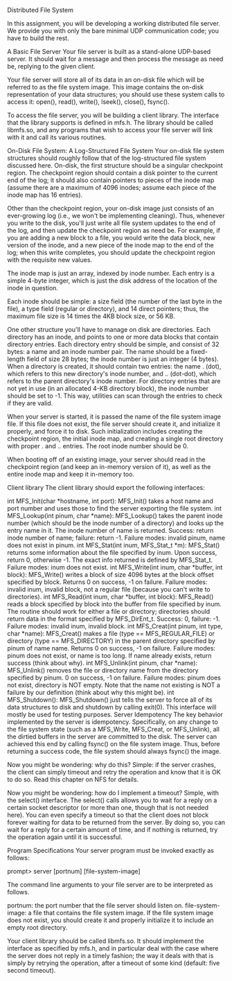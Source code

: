 Distributed File System

In this assignment, you will be developing a working distributed file server. We provide you with only the bare minimal UDP communication code; you have to build the rest.

A Basic File Server
Your file server is built as a stand-alone UDP-based server. It should wait for a message and then process the message as need be, replying to the given client.

Your file server will store all of its data in an on-disk file which will be referred to as the file system image. This image contains the on-disk representation of your data structures; you should use these system calls to access it: open(), read(), write(), lseek(), close(), fsync().

To access the file server, you will be building a client library. The interface that the library supports is defined in mfs.h. The library should be called libmfs.so, and any programs that wish to access your file server will link with it and call its various routines.

On-Disk File System: A Log-Structured File System
Your on-disk file system structures should roughly follow that of the log-structured file system discussed here. On-disk, the first structure should be a singular checkpoint region. The checkpoint region should contain a disk pointer to the current end of the log; it should also contain pointers to pieces of the inode map (assume there are a maximum of 4096 inodes; assume each piece of the inode map has 16 entries).

Other than the checkpoint region, your on-disk image just consists of an ever-growing log (i.e., we won't be implementing cleaning). Thus, whenever you write to the disk, you'll just write all file system updates to the end of the log, and then update the checkpoint region as need be. For example, if you are adding a new block to a file, you would write the data block, new version of the inode, and a new piece of the inode map to the end of the log; when this write completes, you should update the checkpoint region with the requisite new values.

The inode map is just an array, indexed by inode number. Each entry is a simple 4-byte integer, which is just the disk address of the location of the inode in question.

Each inode should be simple: a size field (the number of the last byte in the file), a type field (regular or directory), and 14 direct pointers; thus, the maximum file size is 14 times the 4KB block size, or 56 KB.

One other structure you'll have to manage on disk are directories. Each directory has an inode, and points to one or more data blocks that contain directory entries. Each directory entry should be simple, and consist of 32 bytes: a name and an inode number pair. The name should be a fixed-length field of size 28 bytes; the inode number is just an integer (4 bytes). When a directory is created, it should contain two entries: the name . (dot), which refers to this new directory's inode number, and .. (dot-dot), which refers to the parent directory's inode number. For directory entries that are not yet in use (in an allocated 4-KB directory block), the inode number should be set to -1. This way, utilities can scan through the entries to check if they are valid.

When your server is started, it is passed the name of the file system image file. If this file does not exist, the file server should create it, and initialize it properly, and force it to disk. Such initialization includes creating the checkpoint region, the initial inode map, and creating a single root directory with proper . and .. entries. The root inode number should be 0.

When booting off of an existing image, your server should read in the checkpoint region (and keep an in-memory version of it), as well as the entire inode map and keep it in-memory too.

Client library
The client library should export the following interfaces:

int MFS_Init(char *hostname, int port): MFS_Init() takes a host name and port number and uses those to find the server exporting the file system.
int MFS_Lookup(int pinum, char *name): MFS_Lookup() takes the parent inode number (which should be the inode number of a directory) and looks up the entry name in it. The inode number of name is returned. Success: return inode number of name; failure: return -1. Failure modes: invalid pinum, name does not exist in pinum.
int MFS_Stat(int inum, MFS_Stat_t *m): MFS_Stat() returns some information about the file specified by inum. Upon success, return 0, otherwise -1. The exact info returned is defined by MFS_Stat_t. Failure modes: inum does not exist.
int MFS_Write(int inum, char *buffer, int block): MFS_Write() writes a block of size 4096 bytes at the block offset specified by block. Returns 0 on success, -1 on failure. Failure modes: invalid inum, invalid block, not a regular file (because you can't write to directories).
int MFS_Read(int inum, char *buffer, int block): MFS_Read() reads a block specified by block into the buffer from file specified by inum. The routine should work for either a file or directory; directories should return data in the format specified by MFS_DirEnt_t. Success: 0, failure: -1. Failure modes: invalid inum, invalid block.
int MFS_Creat(int pinum, int type, char *name): MFS_Creat() makes a file (type == MFS_REGULAR_FILE) or directory (type == MFS_DIRECTORY) in the parent directory specified by pinum of name name. Returns 0 on success, -1 on failure. Failure modes: pinum does not exist, or name is too long. If name already exists, return success (think about why).
int MFS_Unlink(int pinum, char *name): MFS_Unlink() removes the file or directory name from the directory specified by pinum. 0 on success, -1 on failure. Failure modes: pinum does not exist, directory is NOT empty. Note that the name not existing is NOT a failure by our definition (think about why this might be).
int MFS_Shutdown(): MFS_Shutdown() just tells the server to force all of its data structures to disk and shutdown by calling exit(0). This interface will mostly be used for testing purposes.
Server Idempotency
The key behavior implemented by the server is idempotency. Specifically, on any change to the file system state (such as a MFS_Write, MFS_Creat, or MFS_Unlink), all the dirtied buffers in the server are committed to the disk. The server can achieved this end by calling fsync() on the file system image. Thus, before returning a success code, the file system should always fsync() the image.

Now you might be wondering: why do this? Simple: if the server crashes, the client can simply timeout and retry the operation and know that it is OK to do so. Read this chapter on NFS for details.

Now you might be wondering: how do I implement a timeout? Simple, with the select() interface. The select() calls allows you to wait for a reply on a certain socket descriptor (or more than one, though that is not needed here). You can even specify a timeout so that the client does not block forever waiting for data to be returned from the server. By doing so, you can wait for a reply for a certain amount of time, and if nothing is returned, try the operation again until it is successful.

Program Specifications
Your server program must be invoked exactly as follows:

prompt> server [portnum] [file-system-image]

The command line arguments to your file server are to be interpreted as follows.

portnum: the port number that the file server should listen on.
file-system-image: a file that contains the file system image.
If the file system image does not exist, you should create it and properly initialize it to include an empty root directory.

Your client library should be called libmfs.so. It should implement the interface as specified by mfs.h, and in particular deal with the case where the server does not reply in a timely fashion; the way it deals with that is simply by retrying the operation, after a timeout of some kind (default: five second timeout).
